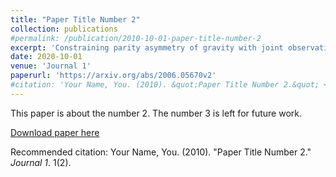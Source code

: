 ```yaml
---
title: "Paper Title Number 2"
collection: publications
#permalink: /publication/2010-10-01-paper-title-number-2
excerpt: 'Constraining parity asymmetry of gravity with joint observations of space-borne gravitational-wave detectors'
date: 2020-10-01
venue: 'Journal 1'
paperurl: 'https://arxiv.org/abs/2006.05670v2'
#citation: 'Your Name, You. (2010). &quot;Paper Title Number 2.&quot; <i>Journal 1</i>. 1(2).'
---
```

This paper is about the number 2. The number 3 is left for future work.

[Download paper here](https://arxiv.org/abs/2006.05670v2)

Recommended citation: Your Name, You. (2010). "Paper Title Number 2." <i>Journal 1</i>. 1(2).
